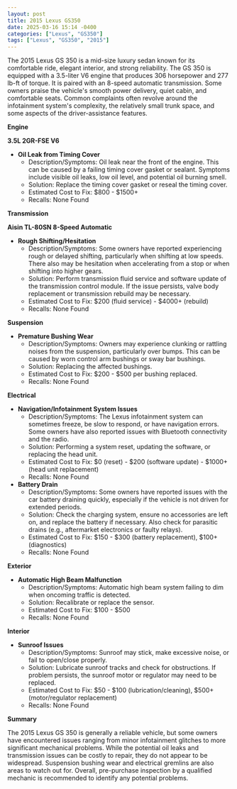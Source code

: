 ```yaml
---
layout: post
title: 2015 Lexus GS350
date: 2025-03-16 15:14 -0400
categories: ["Lexus", "GS350"]
tags: ["Lexus", "GS350", "2015"]
---
```

The 2015 Lexus GS 350 is a mid-size luxury sedan known for its comfortable ride, elegant interior, and strong reliability. The GS 350 is equipped with a 3.5-liter V6 engine that produces 306 horsepower and 277 lb-ft of torque. It is paired with an 8-speed automatic transmission. Some owners praise the vehicle's smooth power delivery, quiet cabin, and comfortable seats. Common complaints often revolve around the infotainment system's complexity, the relatively small trunk space, and some aspects of the driver-assistance features.

**Engine**

**3.5L 2GR-FSE V6**
*   **Oil Leak from Timing Cover**
    *   Description/Symptoms: Oil leak near the front of the engine. This can be caused by a failing timing cover gasket or sealant. Symptoms include visible oil leaks, low oil level, and potential oil burning smell.
    *   Solution: Replace the timing cover gasket or reseal the timing cover.
    *   Estimated Cost to Fix: $800 - $1500+
    *   Recalls: None Found

**Transmission**

**Aisin TL-80SN 8-Speed Automatic**

*   **Rough Shifting/Hesitation**
    *   Description/Symptoms: Some owners have reported experiencing rough or delayed shifting, particularly when shifting at low speeds. There also may be hesitation when accelerating from a stop or when shifting into higher gears.
    *   Solution: Perform transmission fluid service and software update of the transmission control module. If the issue persists, valve body replacement or transmission rebuild may be necessary.
    *   Estimated Cost to Fix: $200 (fluid service) - $4000+ (rebuild)
    *   Recalls: None Found

**Suspension**

*   **Premature Bushing Wear**
    * Description/Symptoms: Owners may experience clunking or rattling noises from the suspension, particularly over bumps. This can be caused by worn control arm bushings or sway bar bushings.
    * Solution: Replacing the affected bushings.
    * Estimated Cost to Fix: $200 - $500 per bushing replaced.
    * Recalls: None Found

**Electrical**

*   **Navigation/Infotainment System Issues**
    *   Description/Symptoms: The Lexus infotainment system can sometimes freeze, be slow to respond, or have navigation errors. Some owners have also reported issues with Bluetooth connectivity and the radio.
    *   Solution: Performing a system reset, updating the software, or replacing the head unit.
    *   Estimated Cost to Fix: $0 (reset) - $200 (software update) - $1000+ (head unit replacement)
    *   Recalls: None Found
*   **Battery Drain**
    *   Description/Symptoms: Some owners have reported issues with the car battery draining quickly, especially if the vehicle is not driven for extended periods.
    *   Solution: Check the charging system, ensure no accessories are left on, and replace the battery if necessary. Also check for parasitic drains (e.g., aftermarket electronics or faulty relays).
    *   Estimated Cost to Fix: $150 - $300 (battery replacement), $100+ (diagnostics)
    *   Recalls: None Found

**Exterior**

*   **Automatic High Beam Malfunction**
    *   Description/Symptoms: Automatic high beam system failing to dim when oncoming traffic is detected.
    *   Solution: Recalibrate or replace the sensor.
    *   Estimated Cost to Fix: $100 - $500
    *   Recalls: None Found

**Interior**

*   **Sunroof Issues**
    * Description/Symptoms: Sunroof may stick, make excessive noise, or fail to open/close properly.
    * Solution: Lubricate sunroof tracks and check for obstructions. If problem persists, the sunroof motor or regulator may need to be replaced.
    * Estimated Cost to Fix: $50 - $100 (lubrication/cleaning), $500+ (motor/regulator replacement)
    * Recalls: None Found

**Summary**

The 2015 Lexus GS 350 is generally a reliable vehicle, but some owners have encountered issues ranging from minor infotainment glitches to more significant mechanical problems. While the potential oil leaks and transmission issues can be costly to repair, they do not appear to be widespread. Suspension bushing wear and electrical gremlins are also areas to watch out for. Overall, pre-purchase inspection by a qualified mechanic is recommended to identify any potential problems.


